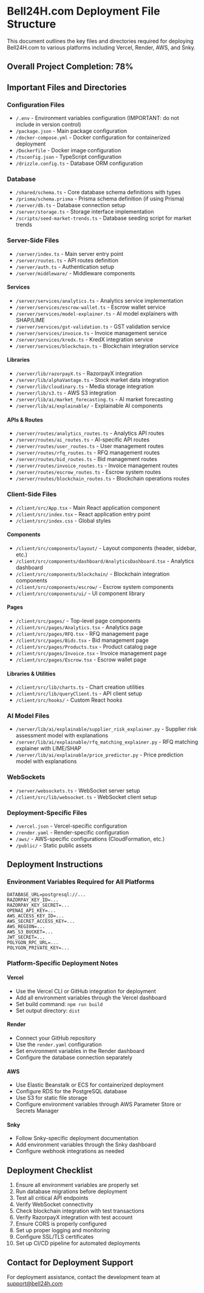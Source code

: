 # Bell24H.com Deployment File Structure

This document outlines the key files and directories required for deploying Bell24H.com to various platforms including Vercel, Render, AWS, and Snky.

## Overall Project Completion: 78%

## Important Files and Directories

### Configuration Files
- `/.env` - Environment variables configuration (IMPORTANT: do not include in version control)
- `/package.json` - Main package configuration
- `/docker-compose.yml` - Docker configuration for containerized deployment
- `/Dockerfile` - Docker image configuration
- `/tsconfig.json` - TypeScript configuration
- `/drizzle.config.ts` - Database ORM configuration

### Database
- `/shared/schema.ts` - Core database schema definitions with types
- `/prisma/schema.prisma` - Prisma schema definition (if using Prisma)
- `/server/db.ts` - Database connection setup
- `/server/storage.ts` - Storage interface implementation
- `/scripts/seed-market-trends.ts` - Database seeding script for market trends

### Server-Side Files
- `/server/index.ts` - Main server entry point
- `/server/routes.ts` - API routes definition
- `/server/auth.ts` - Authentication setup
- `/server/middleware/` - Middleware components

#### Services
- `/server/services/analytics.ts` - Analytics service implementation
- `/server/services/escrow-wallet.ts` - Escrow wallet service
- `/server/services/model-explainer.ts` - AI model explainers with SHAP/LIME
- `/server/services/gst-validation.ts` - GST validation service
- `/server/services/invoice.ts` - Invoice management service
- `/server/services/kredx.ts` - KredX integration service
- `/server/services/blockchain.ts` - Blockchain integration service

#### Libraries
- `/server/lib/razorpayX.ts` - RazorpayX integration
- `/server/lib/alphaVantage.ts` - Stock market data integration
- `/server/lib/cloudinary.ts` - Media storage integration
- `/server/lib/s3.ts` - AWS S3 integration
- `/server/lib/ai/market_forecasting.ts` - AI market forecasting
- `/server/lib/ai/explainable/` - Explainable AI components

#### APIs & Routes
- `/server/routes/analytics_routes.ts` - Analytics API routes
- `/server/routes/ai_routes.ts` - AI-specific API routes
- `/server/routes/user_routes.ts` - User management routes
- `/server/routes/rfq_routes.ts` - RFQ management routes
- `/server/routes/bid_routes.ts` - Bid management routes
- `/server/routes/invoice_routes.ts` - Invoice management routes
- `/server/routes/escrow_routes.ts` - Escrow system routes
- `/server/routes/blockchain_routes.ts` - Blockchain operations routes

### Client-Side Files
- `/client/src/App.tsx` - Main React application component
- `/client/src/index.tsx` - React application entry point
- `/client/src/index.css` - Global styles

#### Components
- `/client/src/components/layout/` - Layout components (header, sidebar, etc.)
- `/client/src/components/dashboard/AnalyticsDashboard.tsx` - Analytics dashboard
- `/client/src/components/blockchain/` - Blockchain integration components
- `/client/src/components/escrow/` - Escrow system components
- `/client/src/components/ui/` - UI component library

#### Pages
- `/client/src/pages/` - Top-level page components
- `/client/src/pages/Analytics.tsx` - Analytics page
- `/client/src/pages/RFQ.tsx` - RFQ management page
- `/client/src/pages/Bids.tsx` - Bid management page
- `/client/src/pages/Products.tsx` - Product catalog page
- `/client/src/pages/Invoice.tsx` - Invoice management page
- `/client/src/pages/Escrow.tsx` - Escrow wallet page

#### Libraries & Utilities
- `/client/src/lib/charts.ts` - Chart creation utilities
- `/client/src/lib/queryClient.ts` - API client setup
- `/client/src/hooks/` - Custom React hooks

### AI Model Files
- `/server/lib/ai/explainable/supplier_risk_explainer.py` - Supplier risk assessment model with explanations
- `/server/lib/ai/explainable/rfq_matching_explainer.py` - RFQ matching explainer with LIME/SHAP
- `/server/lib/ai/explainable/price_predictor.py` - Price prediction model with explanations

### WebSockets
- `/server/websockets.ts` - WebSocket server setup
- `/client/src/lib/websocket.ts` - WebSocket client setup

### Deployment-Specific Files
- `/vercel.json` - Vercel-specific configuration
- `/render.yaml` - Render-specific configuration
- `/aws/` - AWS-specific configurations (CloudFormation, etc.)
- `/public/` - Static public assets

## Deployment Instructions

### Environment Variables Required for All Platforms
```
DATABASE_URL=postgresql://...
RAZORPAY_KEY_ID=...
RAZORPAY_KEY_SECRET=...
OPENAI_API_KEY=...
AWS_ACCESS_KEY_ID=...
AWS_SECRET_ACCESS_KEY=...
AWS_REGION=...
AWS_S3_BUCKET=...
JWT_SECRET=...
POLYGON_RPC_URL=...
POLYGON_PRIVATE_KEY=...
```

### Platform-Specific Deployment Notes

#### Vercel
- Use the Vercel CLI or GitHub integration for deployment
- Add all environment variables through the Vercel dashboard
- Set build command: `npm run build`
- Set output directory: `dist`

#### Render
- Connect your GitHub repository
- Use the `render.yaml` configuration
- Set environment variables in the Render dashboard
- Configure the database connection separately

#### AWS
- Use Elastic Beanstalk or ECS for containerized deployment
- Configure RDS for the PostgreSQL database
- Use S3 for static file storage
- Configure environment variables through AWS Parameter Store or Secrets Manager

#### Snky
- Follow Snky-specific deployment documentation
- Add environment variables through the Snky dashboard
- Configure webhook integrations as needed

## Deployment Checklist
1. Ensure all environment variables are properly set
2. Run database migrations before deployment
3. Test all critical API endpoints
4. Verify WebSocket connectivity
5. Check blockchain integration with test transactions
6. Verify RazorpayX integration with test account
7. Ensure CORS is properly configured
8. Set up proper logging and monitoring
9. Configure SSL/TLS certificates
10. Set up CI/CD pipeline for automated deployments

## Contact for Deployment Support
For deployment assistance, contact the development team at support@bell24h.com